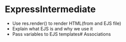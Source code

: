 # ExpressIntermediate

* Use res.render() to render HTML(from and EJS file)
* Explain what EJS is and why we use it
* Pass variables to EJS templates# Associations
